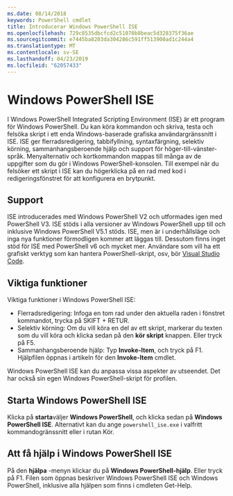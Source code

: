 ```yaml
---
ms.date: 08/14/2018
keywords: PowerShell cmdlet
title: Introducerar Windows PowerShell ISE
ms.openlocfilehash: 729c8535dbcfcd2c51070b8beac5d328375f36ae
ms.sourcegitcommit: e7445ba8203da304286c591ff513900ad1c244a4
ms.translationtype: MT
ms.contentlocale: sv-SE
ms.lasthandoff: 04/23/2019
ms.locfileid: "62057433"
---
```

# <a name="the-windows-powershell-ise"></a>Windows PowerShell ISE

I Windows PowerShell Integrated Scripting Environment (ISE) är ett program för Windows PowerShell. Du kan köra kommandon och skriva, testa och felsöka skript i ett enda Windows-baserade grafiska användargränssnitt i ISE. ISE ger flerradsredigering, tabbifyllning, syntaxfärgning, selektiv körning, sammanhangsberoende hjälp och support för höger-till-vänster-språk. Menyalternativ och kortkommandon mappas till många av de uppgifter som du gör i Windows PowerShell-konsolen. Till exempel när du felsöker ett skript i ISE kan du högerklicka på en rad med kod i redigeringsfönstret för att konfigurera en brytpunkt.

## <a name="support"></a>Support

ISE introducerades med Windows PowerShell V2 och utformades igen med PowerShell V3. ISE stöds i alla versioner av Windows PowerShell upp till och inklusive Windows PowerShell V5.1 stöds. ISE, men är i underhållsläge och inga nya funktioner förmodligen kommer att läggas till.
Dessutom finns inget stöd för ISE med PowerShell v6 och mycket mer. Användare som vill ha ett grafiskt verktyg som kan hantera PowerShell-skript, osv, bör [Visual Studio Code](https://code.visualstudio.com/).

## <a name="key-features"></a>Viktiga funktioner

Viktiga funktioner i Windows PowerShell ISE:

- Flerradsredigering: Infoga en tom rad under den aktuella raden i fönstret kommandot, trycka på SKIFT + RETUR.
- Selektiv körning: Om du vill köra en del av ett skript, markerar du texten som du vill köra och klicka sedan på den **kör skript** knappen. Eller tryck på F5.
- Sammanhangsberoende hjälp: Typ **Invoke-Item**, och tryck på F1. Hjälpfilen öppnas i artikeln för den **Invoke-Item** cmdlet.

Windows PowerShell ISE kan du anpassa vissa aspekter av utseendet. Det har också sin egen Windows PowerShell-skript för profilen.

## <a name="to-start-the-windows-powershell-ise"></a>Starta Windows PowerShell ISE

Klicka på **starta**väljer **Windows PowerShell**, och klicka sedan på **Windows PowerShell ISE**.
Alternativt kan du ange `powershell_ise.exe` i valfritt kommandogränssnitt eller i rutan Kör.

## <a name="to-get-help-in-the-windows-powershell-ise"></a>Att få hjälp i Windows PowerShell ISE

På den **hjälpa** -menyn klickar du på **Windows PowerShell-hjälp**. Eller tryck på F1. Filen som öppnas beskriver Windows PowerShell ISE och Windows PowerShell, inklusive alla hjälpen som finns i cmdleten Get-Help.
